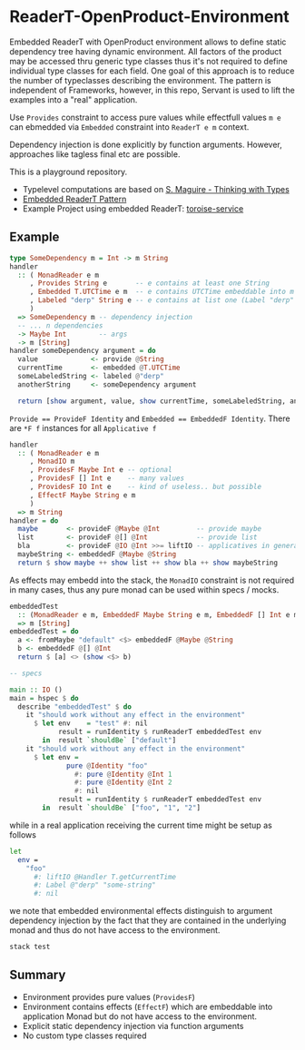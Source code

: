 # ReaderT-OpenProduct-Environment

Embedded ReaderT with OpenProduct environment allows to define static dependency tree having dynamic environment.
All factors of the product may be accessed thru generic type classes thus it's not required to define individual type classes for each field. 
One goal of this approach is to reduce the number of typeclasses describing the environment.
The pattern is independent of Frameworks, however, in this repo, Servant is used to lift the examples into a "real" application.

Use `Provides` constraint to access pure values while effectfull values `m e` can ebmedded via `Embedded` constraint into `ReaderT e m` context.

Dependency injection is done explicitly by function arguments. However, approaches like tagless final etc are possible.

This is a playground repository.

- Typelevel computations are based on [S. Maguire - Thinking with Types][1]
- [Embedded ReaderT Pattern][2]
- Example Project using embedded ReaderT: [toroise-service][3]

## Example

```haskell
type SomeDependency m = Int -> m String
handler
  :: ( MonadReader e m
     , Provides String e       -- e contains at least one String
     , Embedded T.UTCTime e m  -- e contains UTCTime embeddable into m
     , Labeled "derp" String e -- e contains at list one (Label "derp" String)
     )
  => SomeDependency m -- dependency injection
  -- ... n dependencies
  -> Maybe Int        -- args
  -> m [String]
handler someDependency argument = do
  value             <- provide @String
  currentTime       <- embedded @T.UTCTime
  someLabeledString <- labeled @"derp"
  anotherString     <- someDependency argument

  return [show argument, value, show currentTime, someLabeledString, anotherString]
```

`Provide == ProvideF Identity` and `Embedded == EmbeddedF Identity`.
There are `*F f` instances for all `Applicative f`

```haskell
handler
  :: ( MonadReader e m
     , MonadIO m
     , ProvidesF Maybe Int e -- optional
     , ProvidesF [] Int e    -- many values
     , ProvidesF IO Int e    -- kind of useless.. but possible
     , EffectF Maybe String e m
     )
  => m String
handler = do
  maybe       <- provideF @Maybe @Int         -- provide maybe
  list        <- provideF @[] @Int            -- provide list
  bla         <- provideF @IO @Int >>= liftIO -- applicatives in general are working, thus IO
  maybeString <- embeddedF @Maybe @String
  return $ show maybe ++ show list ++ show bla ++ show maybeString
```

As effects may embedd into the stack, the `MonadIO` constraint is not required in many cases, thus any pure monad can be used within specs / mocks.

```haskell
embeddedTest
  :: (MonadReader e m, EmbeddedF Maybe String e m, EmbeddedF [] Int e m)
  => m [String]
embeddedTest = do
  a <- fromMaybe "default" <$> embeddedF @Maybe @String
  b <- embeddedF @[] @Int
  return $ [a] <> (show <$> b)

-- specs

main :: IO ()
main = hspec $ do
  describe "embeddedTest" $ do
    it "should work without any effect in the environment"
      $ let env    = "test" #: nil
            result = runIdentity $ runReaderT embeddedTest env
        in  result `shouldBe` ["default"]
    it "should work without any effect in the environment"
      $ let env =
              pure @Identity "foo"
                #: pure @Identity @Int 1
                #: pure @Identity @Int 2
                #: nil
            result = runIdentity $ runReaderT embeddedTest env
        in  result `shouldBe` ["foo", "1", "2"]
```

while in a real application receiving the current time might be setup as follows

```bash
let
  env =
    "foo"
      #: liftIO @Handler T.getCurrentTime
      #: Label @"derp" "some-string"
      #: nil
```

we note that embedded environmental effects distinguish to argument dependency injection by the fact that they are contained in the underlying monad and thus do not have access to the environment.

```bash
stack test
```

## Summary

- Environment provides pure values (`ProvidesF`)
- Environment contains effects (`EffectF`) which are embeddable into application Monad but do not have access to the environment.
- Explicit static dependency injection via function arguments
- No custom type classes required

[1]: https://leanpub.com/thinking-with-types
[2]: https://stackoverflow.com/questions/61780295/readert-design-pattern-parametrize-the-environment
[3]: https://github.com/keksnicoh/tortoise-service

